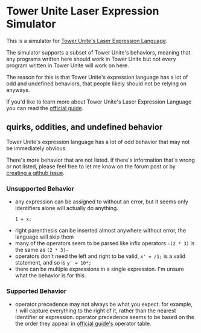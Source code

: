 # Tower Unite Laser Expression Simulator

This is a simulator for [Tower Unite's Laser Expression Language](https://steamcommunity.com/sharedfiles/filedetails/?id=1136940994).

The simulator supports a subset of Tower Unite's behaviors, meaning that any programs written here should work in Tower Unite but not every program written in Tower Unite will work on here.

The reason for this is that Tower Unite's expression language has a lot of odd and undefined behaviors, that people likely should not be relying on anyways.

If you'd like to learn more about Tower Unite's Laser Expression Language you can read the [official guide](https://steamcommunity.com/sharedfiles/filedetails/?id=1136940994).

## quirks, oddities, and undefined behavior
Tower Unite's expression language has a lot of odd behavior that may not be immediately obvious.

There's more behavior that are not listed.
if there's information that's wrong or not listed, please feel free to let me know on the forum post or by [creating a github issue](https://github.com/brecert/tower-unite-laser-expression-simulator/issues/new).

### Unsupported Behavior
- any expression can be assigned to without an error, but it seems only identifiers alone will actually do anything.
    ```
    1 = x;
    ```
- right parenthesis can be inserted almost anywhere without error, the language will skip them
- many of the operators seem to be parsed like infix operators `-(2 * 3)` is the same as `(2 * 3)-` 
- operators don't need the left and right to be valid, `x' = /1;` is a valid statement, and so is `y' = 10*;`
- there can be multiple expressions in a single expression. I'm unsure what the behavior is for this.

### Supported Behavior
- operator precedence may not always be what you expect. for example, `!` will capture everything to the right of it, rather than the nearest identifier or expression.
operator precedence seems to be based on the the order they appear in [official guide's](https://steamcommunity.com/sharedfiles/filedetails/?id=1136940994) operator table. 